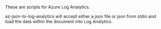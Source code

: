These are scripts for Azure Log Analytics.

az-json-to-log-analytics will accept either a json file or json from stdin and load the data within the document into Log Analytics.  
